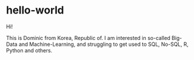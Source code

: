 # hello-world
Hi!

This is Dominic from Korea, Republic of.
I am interested in so-called Big-Data and Machine-Learning, and struggling to get used to SQL, No-SQL, R, Python and others.
